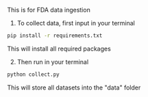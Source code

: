 This is for FDA data ingestion

1. To collect data, first input in your terminal 

```bash
pip install -r requirements.txt 
```

This will install all required packages

2. Then run in your terminal

```bash
python collect.py
```

This will store all datasets into the "data" folder